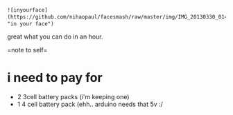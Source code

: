     ![inyourface](https://github.com/nihaopaul/facesmash/raw/master/img/IMG_20130330_014757.jpg "in your face")

great what you can do in an hour.


=note to self=
# i need to pay for
- 2 3cell battery packs (i'm keeping one)
- 1 4 cell battery pack (ehh.. arduino needs that 5v :/


